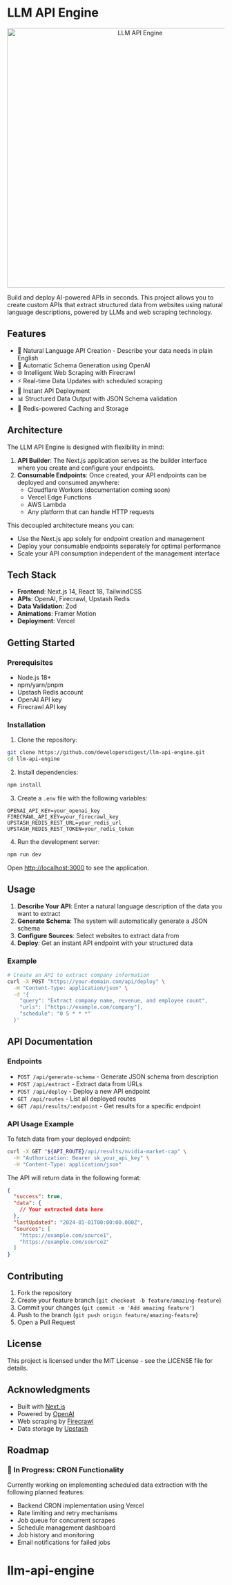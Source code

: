 # LLM API Engine

<p align="center">
  <img src="https://img.youtube.com/vi/8kUeK1Bo4mM/maxresdefault.jpg" alt="LLM API Engine" width="600"/>
</p>

Build and deploy AI-powered APIs in seconds. This project allows you to create custom APIs that extract structured data from websites using natural language descriptions, powered by LLMs and web scraping technology.

## Features

- 🤖 Natural Language API Creation - Describe your data needs in plain English
- 🔄 Automatic Schema Generation using OpenAI
- 🌐 Intelligent Web Scraping with Firecrawl
- ⚡ Real-time Data Updates with scheduled scraping
- 🚀 Instant API Deployment
- 📊 Structured Data Output with JSON Schema validation
- 💾 Redis-powered Caching and Storage

## Architecture

The LLM API Engine is designed with flexibility in mind:

1. **API Builder**: The Next.js application serves as the builder interface where you create and configure your endpoints.
2. **Consumable Endpoints**: Once created, your API endpoints can be deployed and consumed anywhere:
   - Cloudflare Workers (documentation coming soon)
   - Vercel Edge Functions
   - AWS Lambda
   - Any platform that can handle HTTP requests

This decoupled architecture means you can:
- Use the Next.js app solely for endpoint creation and management
- Deploy your consumable endpoints separately for optimal performance
- Scale your API consumption independent of the management interface

## Tech Stack

- **Frontend**: Next.js 14, React 18, TailwindCSS
- **APIs**: OpenAI, Firecrawl, Upstash Redis
- **Data Validation**: Zod
- **Animations**: Framer Motion
- **Deployment**: Vercel

## Getting Started

### Prerequisites

- Node.js 18+
- npm/yarn/pnpm
- Upstash Redis account
- OpenAI API key
- Firecrawl API key

### Installation

1. Clone the repository:
```bash
git clone https://github.com/developersdigest/llm-api-engine.git
cd llm-api-engine
```

2. Install dependencies:
```bash
npm install
```

3. Create a `.env` file with the following variables:
```env
OPENAI_API_KEY=your_openai_key
FIRECRAWL_API_KEY=your_firecrawl_key
UPSTASH_REDIS_REST_URL=your_redis_url
UPSTASH_REDIS_REST_TOKEN=your_redis_token
```

4. Run the development server:
```bash
npm run dev
```

Open [http://localhost:3000](http://localhost:3000) to see the application.

## Usage

1. **Describe Your API**: Enter a natural language description of the data you want to extract
2. **Generate Schema**: The system will automatically generate a JSON schema
3. **Configure Sources**: Select websites to extract data from
4. **Deploy**: Get an instant API endpoint with your structured data

### Example

```bash
# Create an API to extract company information
curl -X POST "https://your-domain.com/api/deploy" \
  -H "Content-Type: application/json" \
  -d '{
    "query": "Extract company name, revenue, and employee count",
    "urls": ["https://example.com/company"],
    "schedule": "0 5 * * *"
  }'
```

## API Documentation

### Endpoints

- `POST /api/generate-schema` - Generate JSON schema from description
- `POST /api/extract` - Extract data from URLs
- `POST /api/deploy` - Deploy a new API endpoint
- `GET /api/routes` - List all deployed routes
- `GET /api/results/:endpoint` - Get results for a specific endpoint

### API Usage Example

To fetch data from your deployed endpoint:

```bash
curl -X GET "${API_ROUTE}/api/results/nvidia-market-cap" \
  -H "Authorization: Bearer sk_your_api_key" \
  -H "Content-Type: application/json"
```

The API will return data in the following format:

```json
{
  "success": true,
  "data": {
    // Your extracted data here
  },
  "lastUpdated": "2024-01-01T00:00:00.000Z",
  "sources": [
    "https://example.com/source1",
    "https://example.com/source2"
  ]
}
```

## Contributing

1. Fork the repository
2. Create your feature branch (`git checkout -b feature/amazing-feature`)
3. Commit your changes (`git commit -m 'Add amazing feature'`)
4. Push to the branch (`git push origin feature/amazing-feature`)
5. Open a Pull Request

## License

This project is licensed under the MIT License - see the LICENSE file for details.

## Acknowledgments

- Built with [Next.js](https://nextjs.org/)
- Powered by [OpenAI](https://openai.com/)
- Web scraping by [Firecrawl](https://firecrawl.dev/)
- Data storage by [Upstash](https://upstash.com/)

## Roadmap

### 🚧 In Progress: CRON Functionality

Currently working on implementing scheduled data extraction with the following planned features:
- Backend CRON implementation using Vercel
- Rate limiting and retry mechanisms
- Job queue for concurrent scrapes
- Schedule management dashboard
- Job history and monitoring
- Email notifications for failed jobs
# llm-api-engine
